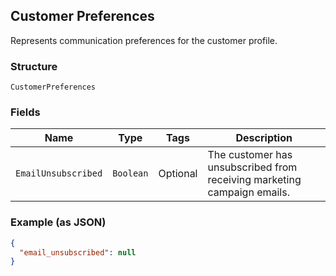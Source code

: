 ## Customer Preferences

Represents communication preferences for the customer profile.

### Structure

`CustomerPreferences`

### Fields

| Name | Type | Tags | Description |
|  --- | --- | --- | --- |
| `EmailUnsubscribed` | `Boolean` | Optional | The customer has unsubscribed from receiving marketing campaign emails. |

### Example (as JSON)

```json
{
  "email_unsubscribed": null
}
```

